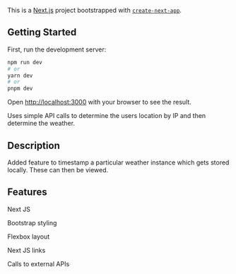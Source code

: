 This is a [Next.js](https://nextjs.org/) project bootstrapped with [`create-next-app`](https://github.com/vercel/next.js/tree/canary/packages/create-next-app).

## Getting Started

First, run the development server:

```bash
npm run dev
# or
yarn dev
# or
pnpm dev
```

Open [http://localhost:3000](http://localhost:3000) with your browser to see the result.

Uses simple API calls to determine the users location by IP and then determine the weather.

## Description

Added feature to timestamp a particular weather instance which gets stored locally. These can then be viewed.

## Features

Next JS

Bootstrap styling

Flexbox layout

Next JS links

Calls to external APIs
